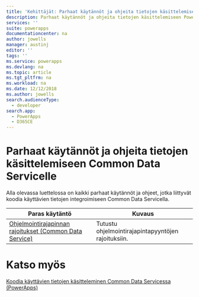```yaml
---
title: 'Kehittäjät: Parhaat käytännöt ja ohjeita tietojen käsittelemiseen Common Data Servicelle | Microsoft Docs'
description: Parhaat käytännöt ja ohjeita tietojen käsittelemiseen PowerAppsin Common Data Servicen kehittäjille.
services: ''
suite: powerapps
documentationcenter: na
author: jowells
manager: austinj
editor: ''
tags: ''
ms.service: powerapps
ms.devlang: na
ms.topic: article
ms.tgt_pltfrm: na
ms.workload: na
ms.date: 12/12/2018
ms.author: jowells
search.audienceType:
  - developer
search.app:
  - PowerApps
  - D365CE
---
```


# <a name="best-practices-and-guidance-around-working-with-data-for-the-common-data-service"></a>Parhaat käytännöt ja ohjeita tietojen käsittelemiseen Common Data Servicelle

Alla olevassa luettelossa on kaikki parhaat käytännöt ja ohjeet, jotka liittyvät koodia käyttävien tietojen integroimiseen Common Data Servicella.

|Paras käytäntö  |Kuvaus  |
|---------|---------|
|[Ohjelmointirajapinnan rajoitukset (Common Data Service)](../../api-limits.md)     |Tutustu ohjelmointirajapintapyyntöjen rajoituksiin.         |

# <a name="see-also"></a>Katso myös
[Koodia käyttävien tietojen käsitteleminen Common Data Servicessa (PowerApps)](../../work-with-data-cds.md)<br />